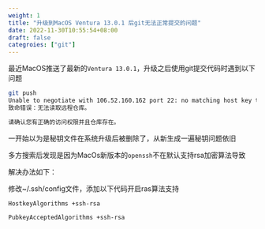 ```yaml
---
weight: 1
title: "升级到MacOS Ventura 13.0.1 后git无法正常提交的问题"
date: 2022-11-30T10:55:54+08:00
draft: false
categroies: ["git"]
---
```



最近MacOS推送了最新的`Ventura 13.0.1`，升级之后使用git提交代码时遇到以下问题 <br>
```bash
git push
Unable to negotiate with 106.52.160.162 port 22: no matching host key type found. Their offer: ssh-rsa
致命错误：无法读取远程仓库。

请确认您有正确的访问权限并且仓库存在。
```

一开始以为是秘钥文件在系统升级后被删除了，从新生成一遍秘钥问题依旧

多方搜索后发现是因为MacOs新版本的`openssh`不在默认支持rsa加密算法导致

解决办法如下：

修改~/.ssh/config文件，添加以下代码开启ras算法支持

```
HostkeyAlgorithms +ssh-rsa

PubkeyAcceptedAlgorithms +ssh-rsa
```
